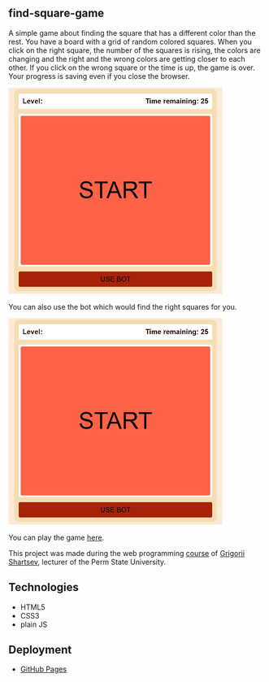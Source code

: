 ## find-square-game

A simple game about finding the square that has a different color than the rest. You have a board with a grid of random colored squares. When you click on the right square, the number of the squares is rising, the colors are changing and the right and the wrong colors are getting closer to each other. If you click on the wrong square or the time is up, the game is over. Your progress is saving even if you close the browser.

![Human playes the game GIF](/docs/playing.gif)

You can also use the bot which would find the right squares for you.

![Bot plays the game GIF](/docs/bot-playing.gif)

You can play the game [here](https://vladislavmaksimov.github.io/find-square-game/).

This project was made during the web programming [course](https://github.com/movs-psu/web-development-course) of [Grigorii Shartsev](https://github.com/ShGKme), lecturer of the Perm State University.

## Technologies

- HTML5
- CSS3
- plain JS

## Deployment

- [GitHub Pages](https://vladislavmaksimov.github.io/find-square-game/)
